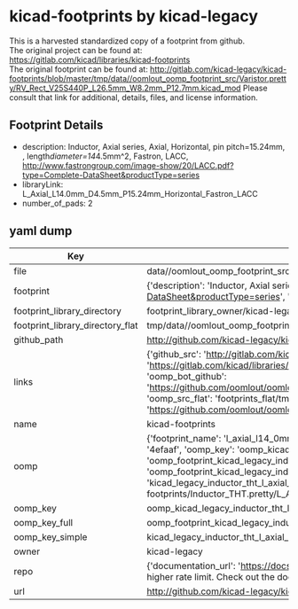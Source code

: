 # kicad-footprints by kicad-legacy  
This is a harvested standardized copy of a footprint from github.  
The original project can be found at:  
https://gitlab.com/kicad/libraries/kicad-footprints  
The original footprint can be found at:
http://gitlab.com/kicad-legacy/kicad-footprints/blob/master/tmp/data//oomlout_oomp_footprint_src/Varistor.pretty/RV_Rect_V25S440P_L26.5mm_W8.2mm_P12.7mm.kicad_mod
Please consult that link for additional, details, files, and license information.  
## Footprint Details
* description: Inductor, Axial series, Axial, Horizontal, pin pitch=15.24mm, , length*diameter=14*4.5mm^2, Fastron, LACC, http://www.fastrongroup.com/image-show/20/LACC.pdf?type=Complete-DataSheet&productType=series  
* libraryLink: L_Axial_L14.0mm_D4.5mm_P15.24mm_Horizontal_Fastron_LACC  
* number_of_pads: 2  
## yaml dump  
| Key | Value |  
| --- | --- |  
| file | data//oomlout_oomp_footprint_src/kicad-footprints/Inductor_THT.pretty/L_Axial_L14.0mm_D4.5mm_P15.24mm_Horizontal_Fastron_LACC.kicad_mod |  
| footprint | {'description': 'Inductor, Axial series, Axial, Horizontal, pin pitch=15.24mm, , length*diameter=14*4.5mm^2, Fastron, LACC, http://www.fastrongroup.com/image-show/20/LACC.pdf?type=Complete-DataSheet&productType=series', 'libraryLink': 'L_Axial_L14.0mm_D4.5mm_P15.24mm_Horizontal_Fastron_LACC', 'number_of_pads': 2} |  
| footprint_library_directory | footprint_library_owner/kicad-legacy_kicad-footprints |  
| footprint_library_directory_flat | tmp/data//oomlout_oomp_footprint_src/footprints_flat/kicad_legacy_inductor_tht_l_axial_l14_0mm_d4_5mm_p15_24mm_horizontal_fastron_lacc/working |  
| github_path | http://github.com/kicad-legacy/kicad-footprints/blob/master/tmp/data//oomlout_oomp_footprint_src/Inductor_THT.pretty/L_Axial_L14.0mm_D4.5mm_P15.24mm_Horizontal_Fastron_LACC.kicad_mod |  
| links | {'github_src': 'http://gitlab.com/kicad-legacy/kicad-footprints/blob/master/tmp/data//oomlout_oomp_footprint_src/Varistor.pretty/RV_Rect_V25S440P_L26.5mm_W8.2mm_P12.7mm.kicad_mod', 'github_src_repo': 'https://gitlab.com/kicad/libraries/kicad-footprints', 'oomp_bot': 'tmp/data//oomlout_oomp_footprint_src/footprints/kicad_legacy_inductor_tht_l_axial_l14_0mm_d4_5mm_p15_24mm_horizontal_fastron_lacc/working', 'oomp_bot_github': 'https://github.com/oomlout/oomlout_oomp_footprint_bot/tree/main/tmp/data//oomlout_oomp_footprint_src/footprints/kicad_legacy_inductor_tht_l_axial_l14_0mm_d4_5mm_p15_24mm_horizontal_fastron_lacc/working', 'oomp_src_flat': 'footprints_flat/tmp/data//oomlout_oomp_footprint_src/footprints_flat/kicad_legacy_inductor_tht_l_axial_l14_0mm_d4_5mm_p15_24mm_horizontal_fastron_lacc/working', 'oomp_src_flat_github': 'https://github.com/oomlout/oomlout_oomp_footprint_src/tree/main/tmp/data//oomlout_oomp_footprint_src/footprints_flat/kicad_legacy_inductor_tht_l_axial_l14_0mm_d4_5mm_p15_24mm_horizontal_fastron_lacc/working'} |  
| name | kicad-footprints |  
| oomp | {'footprint_name': 'l_axial_l14_0mm_d4_5mm_p15_24mm_horizontal_fastron_lacc', 'library_name': 'inductor_tht', 'md5': '4efaaf480bf9d1763497fcacab939700', 'md5_10': '4efaaf480b', 'md5_5': '4efaa', 'md5_6': '4efaaf', 'oomp_key': 'oomp_kicad_legacy_inductor_tht_l_axial_l14_0mm_d4_5mm_p15_24mm_horizontal_fastron_lacc', 'oomp_key_extra': 'oomp_footprint_kicad_legacy_inductor_tht_l_axial_l14_0mm_d4_5mm_p15_24mm_horizontal_fastron_lacc', 'oomp_key_full': 'oomp_footprint_kicad_legacy_inductor_tht_l_axial_l14_0mm_d4_5mm_p15_24mm_horizontal_fastron_lacc_4efaaf', 'oomp_key_simple': 'kicad_legacy_inductor_tht_l_axial_l14_0mm_d4_5mm_p15_24mm_horizontal_fastron_lacc', 'original_filename': 'data//oomlout_oomp_footprint_src/kicad-footprints/Inductor_THT.pretty/L_Axial_L14.0mm_D4.5mm_P15.24mm_Horizontal_Fastron_LACC.kicad_mod', 'owner_name': 'kicad_legacy'} |  
| oomp_key | oomp_kicad_legacy_inductor_tht_l_axial_l14_0mm_d4_5mm_p15_24mm_horizontal_fastron_lacc |  
| oomp_key_full | oomp_footprint_kicad_legacy_inductor_tht_l_axial_l14_0mm_d4_5mm_p15_24mm_horizontal_fastron_lacc |  
| oomp_key_simple | kicad_legacy_inductor_tht_l_axial_l14_0mm_d4_5mm_p15_24mm_horizontal_fastron_lacc |  
| owner | kicad-legacy |  
| repo | {'documentation_url': 'https://docs.github.com/rest/overview/resources-in-the-rest-api#rate-limiting', 'message': "API rate limit exceeded for 84.66.142.224. (But here's the good news: Authenticated requests get a higher rate limit. Check out the documentation for more details.)"} |  
| url | http://github.com/kicad-legacy/kicad-footprints |  

